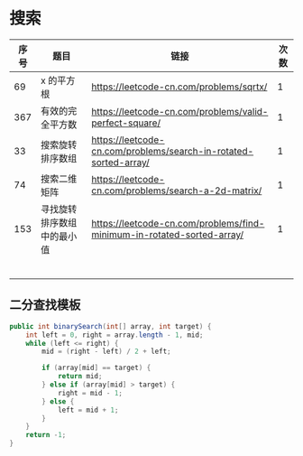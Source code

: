 # 搜索



| 序号 | 题目                       | 链接                                                         | 次数 |
| ---- | -------------------------- | ------------------------------------------------------------ | ---- |
| 69   | x 的平方根                 | https://leetcode-cn.com/problems/sqrtx/                      | 1    |
| 367  | 有效的完全平方数           | https://leetcode-cn.com/problems/valid-perfect-square/       | 1    |
| 33   | 搜索旋转排序数组           | https://leetcode-cn.com/problems/search-in-rotated-sorted-array/ | 1    |
| 74   | 搜索二维矩阵               | https://leetcode-cn.com/problems/search-a-2d-matrix/         | 1    |
| 153  | 寻找旋转排序数组中的最小值 | https://leetcode-cn.com/problems/find-minimum-in-rotated-sorted-array/ | 1    |
|      |                            |                                                              |      |
|      |                            |                                                              |      |
|      |                            |                                                              |      |
|      |                            |                                                              |      |
|      |                            |                                                              |      |
|      |                            |                                                              |      |



## 二分查找模板

```JAVA
public int binarySearch(int[] array, int target) {
    int left = 0, right = array.length - 1, mid;
    while (left <= right) {
        mid = (right - left) / 2 + left;

        if (array[mid] == target) {
            return mid;
        } else if (array[mid] > target) {
            right = mid - 1;
        } else {
            left = mid + 1;
        }
    }
    return -1;
}
```

